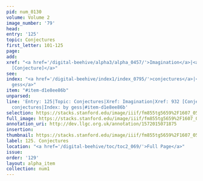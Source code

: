 ```yaml
---
pid: num_0130
volume: Volume 2
image_number: '79'
head: 
entry: '125'
topic: Conjectures
first_letter: 101-125
page: 
add: 
xref: "<a href='/digital-beehive/alpha3/alpha_0457/'>Imagination</a>|<a href='/digital-beehive/toc/toc2_174/'>932
  [Conjecture]</a>"
see: 
index: "<a href='/digital-beehive/index1/index_0795/'>conjectures</a>|<a href='/digital-beehive/index2/index_1603/'>by
  gess</a>"
item: "#item-d1e8ee86b"
unparsed: 
line: 'Entry: 125|Topic: Conjectures|Xref: Imagination|Xref: 932 [Conjecture]|Index:
  conjectures|Index: by gess|#item-d1e8ee86b'
selection: https://stacks.stanford.edu/image/iiif/fm855tg5659%2F1607_0546/261,2106,3101,564/full/0/default.jpg
full_image: https://stacks.stanford.edu/image/iiif/fm855tg5659%2F1607_0546/full/full/0/default.jpg
annotation_uri: http://dev.llgc.org.uk/annotation/1572015071875
insertion: 
thumbnail: https://stacks.stanford.edu/image/iiif/fm855tg5659%2F1607_0546/261,2106,600,180/250,/0/default.jpg
label: 125. Conjectures
location: "<a href='/digital-beehive/toc/toc2_069/'>Full Page</a>"
issue: 
order: '129'
layout: alpha_item
collection: num1
---
```

